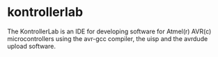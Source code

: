 kontrollerlab
=============

The KontrollerLab is an IDE for developing software for Atmel(r) AVR(c) microcontrollers using the avr-gcc compiler, the uisp and the avrdude upload software.
